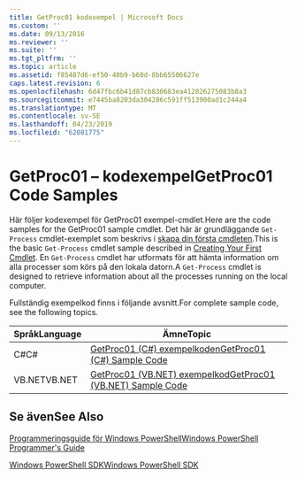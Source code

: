 ```yaml
---
title: GetProc01 kodexempel | Microsoft Docs
ms.custom: ''
ms.date: 09/13/2016
ms.reviewer: ''
ms.suite: ''
ms.tgt_pltfrm: ''
ms.topic: article
ms.assetid: f85487d6-ef50-40b9-b60d-8bb65506627e
caps.latest.revision: 6
ms.openlocfilehash: 6d47fbc6b41d87cb830683ea412826275083b8a3
ms.sourcegitcommit: e7445ba8203da304286c591ff513900ad1c244a4
ms.translationtype: MT
ms.contentlocale: sv-SE
ms.lasthandoff: 04/23/2019
ms.locfileid: "62081775"
---
```

# <a name="getproc01-code-samples"></a><span data-ttu-id="91069-102">GetProc01 – kodexempel</span><span class="sxs-lookup"><span data-stu-id="91069-102">GetProc01 Code Samples</span></span>

<span data-ttu-id="91069-103">Här följer kodexempel för GetProc01 exempel-cmdlet.</span><span class="sxs-lookup"><span data-stu-id="91069-103">Here are the code samples for the GetProc01 sample cmdlet.</span></span> <span data-ttu-id="91069-104">Det här är grundläggande `Get-Process` cmdlet-exemplet som beskrivs i [skapa din första cmdleten](../cmdlet/creating-a-cmdlet-without-parameters.md).</span><span class="sxs-lookup"><span data-stu-id="91069-104">This is the basic `Get-Process` cmdlet sample described in [Creating Your First Cmdlet](../cmdlet/creating-a-cmdlet-without-parameters.md).</span></span> <span data-ttu-id="91069-105">En `Get-Process` cmdlet har utformats för att hämta information om alla processer som körs på den lokala datorn.</span><span class="sxs-lookup"><span data-stu-id="91069-105">A `Get-Process` cmdlet is designed to retrieve information about all the processes running on the local computer.</span></span>

<span data-ttu-id="91069-106">Fullständig exempelkod finns i följande avsnitt.</span><span class="sxs-lookup"><span data-stu-id="91069-106">For complete sample code, see the following topics.</span></span>

|<span data-ttu-id="91069-107">Språk</span><span class="sxs-lookup"><span data-stu-id="91069-107">Language</span></span>|<span data-ttu-id="91069-108">Ämne</span><span class="sxs-lookup"><span data-stu-id="91069-108">Topic</span></span>|
|--------------|-----------|
|<span data-ttu-id="91069-109">C#</span><span class="sxs-lookup"><span data-stu-id="91069-109">C#</span></span>|[<span data-ttu-id="91069-110">GetProc01 (C#) exempelkoden</span><span class="sxs-lookup"><span data-stu-id="91069-110">GetProc01 (C#) Sample Code</span></span>](./getproc01-csharp-sample-code.md)|
|<span data-ttu-id="91069-111">VB.NET</span><span class="sxs-lookup"><span data-stu-id="91069-111">VB.NET</span></span>|[<span data-ttu-id="91069-112">GetProc01 (VB.NET) exempelkod</span><span class="sxs-lookup"><span data-stu-id="91069-112">GetProc01 (VB.NET) Sample Code</span></span>](./getproc01-vb-net-sample-code.md)|

## <a name="see-also"></a><span data-ttu-id="91069-113">Se även</span><span class="sxs-lookup"><span data-stu-id="91069-113">See Also</span></span>

[<span data-ttu-id="91069-114">Programmeringsguide för Windows PowerShell</span><span class="sxs-lookup"><span data-stu-id="91069-114">Windows PowerShell Programmer's Guide</span></span>](./windows-powershell-programmer-s-guide.md)

[<span data-ttu-id="91069-115">Windows PowerShell SDK</span><span class="sxs-lookup"><span data-stu-id="91069-115">Windows PowerShell SDK</span></span>](../windows-powershell-reference.md)